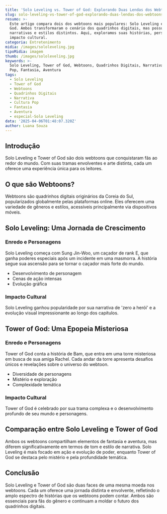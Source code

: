 ```yaml
---
title: 'Solo Leveling vs. Tower of God: Explorando Duas Lendas dos Webtoons'
slug: solo-leveling-vs-tower-of-god-explorando-duas-lendas-dos-webtoons
resumo: >-
  Este artigo compara dois dos webtoons mais populares: Solo Leveling e Tower of
  God. Ambos transformaram o cenário dos quadrinhos digitais, mas possuem
  narrativas e estilos distintos. Aqui, exploramos suas histórias, personagens e
  impacto cultural.
categoria: Entretenimento
midia: /images/sololeveling.jpg
tipoMidia: imagem
thumb: /images/sololeveling.jpg
keywords: >-
  Solo Leveling, Tower of God, Webtoons, Quadrinhos Digitais, Narrativa, Cultura
  Pop, Fantasia, Aventura
tags:
  - Solo Leveling
  - Tower of God
  - Webtoons
  - Quadrinhos Digitais
  - Narrativa
  - Cultura Pop
  - Fantasia
  - Aventura
  - especial-Solo Leveling
data: '2025-04-06T01:48:07.320Z'
author: Luana Souza
---
```


## Introdução
Solo Leveling e Tower of God são dois webtoons que conquistaram fãs ao redor do mundo. Com suas tramas envolventes e arte distinta, cada um oferece uma experiência única para os leitores.

## O que são Webtoons?
Webtoons são quadrinhos digitais originários da Coreia do Sul, popularizados globalmente pelas plataformas online. Eles oferecem uma variedade de gêneros e estilos, acessíveis principalmente via dispositivos móveis.

## Solo Leveling: Uma Jornada de Crescimento
### Enredo e Personagens
Solo Leveling começa com Sung Jin-Woo, um caçador de rank E, que ganha poderes especiais após um incidente em uma masmorra. A história segue sua ascensão para se tornar o caçador mais forte do mundo.
- Desenvolvimento de personagem
- Cenas de ação intensas
- Evolução gráfica
### Impacto Cultural
Solo Leveling ganhou popularidade por sua narrativa de 'zero a herói' e a evolução visual impressionante ao longo dos capítulos.

## Tower of God: Uma Epopeia Misteriosa
### Enredo e Personagens
Tower of God conta a história de Bam, que entra em uma torre misteriosa em busca de sua amiga Rachel. Cada andar da torre apresenta desafios únicos e revelações sobre o universo do webtoon.
- Diversidade de personagens
- Mistério e exploração
- Complexidade temática
### Impacto Cultural
Tower of God é celebrado por sua trama complexa e o desenvolvimento profundo de seu mundo e personagens.

## Comparação entre Solo Leveling e Tower of God
Ambos os webtoons compartilham elementos de fantasia e aventura, mas diferem significativamente em termos de tom e estilo de narrativa. Solo Leveling é mais focado em ação e evolução de poder, enquanto Tower of God se destaca pelo mistério e pela profundidade temática.

## Conclusão
Solo Leveling e Tower of God são duas faces de uma mesma moeda nos webtoons. Cada um oferece uma jornada distinta e envolvente, refletindo o amplo espectro de histórias que os webtoons podem contar. Ambos são essenciais para fãs do gênero e continuam a moldar o futuro dos quadrinhos digitais.
